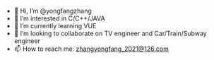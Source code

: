 - 👋 Hi, I’m @yongfangzhang
- 👀 I’m interested in C/C++/JAVA
- 🌱 I’m currently learning VUE
- 💞️ I’m looking to collaborate on TV engineer and Car/Train/Subway engineer
- 📫 How to reach me: zhangyongfang_2021@126.com

<!---
yongfangzhang/yongfangzhang is a ✨ special ✨ repository because its `README.md` (this file) appears on your GitHub profile.
You can click the Preview link to take a look at your changes.
--->
